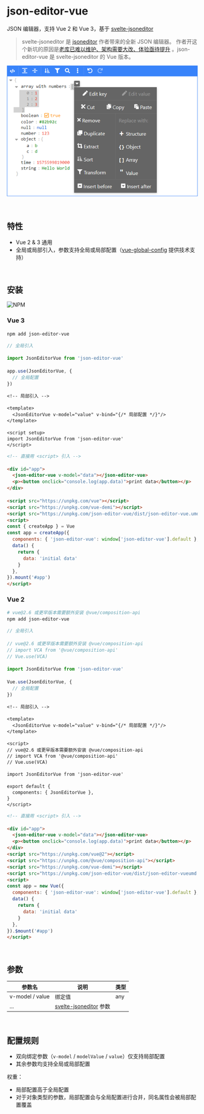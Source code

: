 # json-editor-vue

JSON 编辑器，支持 Vue 2 和 Vue 3，基于 [svelte-jsoneditor](https://github.com/josdejong/svelte-jsoneditor)

> svelte-jsoneditor 是 [jsoneditor](https://github.com/josdejong/jsoneditor) 作者带来的全新 JSON 编辑器。
> 作者开这个新坑的原因是[老库已难以维护、架构需要大改、体验亟待提升](https://github.com/josdejong/jsoneditor/issues/1223) 。json-editor-vue 是
> svelte-jsoneditor 的 Vue 版本。

![jsoneditor_screenshot](./jsoneditor_screenshot.png)

<br>

## 特性

- Vue 2 & 3 通用
- 全局或局部引入，参数支持全局或局部配置（[vue-global-config](https://github.com/cloydlau/vue-global-config.git) 提供技术支持）

<br>

## 安装

![NPM](https://nodei.co/npm/json-editor-vue.png)

### Vue 3

```bash
npm add json-editor-vue
```

```ts
// 全局引入

import JsonEditorVue from 'json-editor-vue'

app.use(JsonEditorVue, {
  // 全局配置
})
```

```vue
<!-- 局部引入 -->

<template>
  <JsonEditorVue v-model="value" v-bind="{/* 局部配置 */}"/>
</template>

<script setup>
import JsonEditorVue from 'json-editor-vue'
</script>
```

```html
<!-- 直接用 <script> 引入 -->

<div id="app">
  <json-editor-vue v-model="data"></json-editor-vue>
  <p><button onclick="console.log(app.data)">print data</button></p>
</div>

<script src="https://unpkg.com/vue"></script>
<script src="https://unpkg.com/vue-demi"></script>
<script src="https://unpkg.com/json-editor-vue/dist/json-editor-vue.umd.js"></script>
<script>
const { createApp } = Vue
const app = createApp({
  components: { 'json-editor-vue': window['json-editor-vue'].default },
  data() {
    return {
      data: 'initial data'
    }
  },
}).mount('#app')
</script>
```

### Vue 2

```bash
# vue@2.6 或更早版本需要额外安装 @vue/composition-api
npm add json-editor-vue
```

```ts
// 全局引入

// vue@2.6 或更早版本需要额外安装 @vue/composition-api
// import VCA from '@vue/composition-api'
// Vue.use(VCA)

import JsonEditorVue from 'json-editor-vue'

Vue.use(JsonEditorVue, {
  // 全局配置
})
```

```vue
<!-- 局部引入 -->

<template>
  <JsonEditorVue v-model="value" v-bind="{/* 局部配置 */}"/>
</template>

<script>
// vue@2.6 或更早版本需要额外安装 @vue/composition-api
// import VCA from '@vue/composition-api'
// Vue.use(VCA)

import JsonEditorVue from 'json-editor-vue'

export default {
  components: { JsonEditorVue },
}
</script>
```

```html
<!-- 直接用 <script> 引入 -->

<div id="app">
  <json-editor-vue v-model="data"></json-editor-vue>
  <p><button onclick="console.log(app.data)">print data</button></p>
</div>
<script src="https://unpkg.com/vue@2"></script>
<script src="https://unpkg.com/@vue/composition-api"></script>
<script src="https://unpkg.com/vue-demi"></script>
<script src="https://unpkg.com/json-editor-vue/dist/json-editor-vueumd.js"></script>
<script>
const app = new Vue({
  components: { 'json-editor-vue': window['json-editor-vue'].default },
  data() {
    return {
      data: 'initial data'
    }
  },
}).$mount('#app')
</script>
```

<br>

## 参数

| 参数名 | 说明 | 类型  |
| --- | --- |-----|
| v-model / value | 绑定值 | any |
| ... | [svelte-jsoneditor](https://github.com/josdejong/svelte-jsoneditor/) 参数 |

<br>

## 配置规则

- 双向绑定参数（`v-model` / `modelValue` / `value`）仅支持局部配置
- 其余参数均支持全局或局部配置

权重：

- 局部配置高于全局配置
- 对于对象类型的参数，局部配置会与全局配置进行合并，同名属性会被局部配置覆盖
